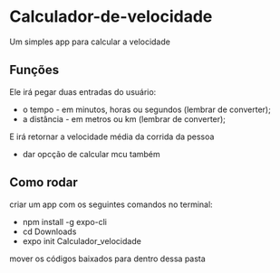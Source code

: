 # Calculador-de-velocidade

Um simples app para calcular a velocidade

## Funções

Ele irá pegar duas entradas do usuário: 
- o tempo - em minutos, horas ou segundos (lembrar de converter);
- a distância - em metros ou km (lembrar de converter);

E irá retornar a velocidade média da corrida da pessoa

- dar opcção de calcular mcu também

## Como rodar
criar um app com os seguintes comandos no terminal:
- npm install -g expo-cli
- cd Downloads
- expo init Calculador_velocidade

mover os códigos baixados para dentro dessa pasta
